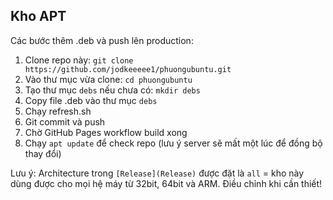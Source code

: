## Kho APT

Các bước thêm .deb và push lên production:

1. Clone repo này: `git clone https://github.com/jodkeeeee1/phuongubuntu.git`
2. Vào thư mục vừa clone: `cd phuongubuntu`
3. Tạo thư mục `debs` nếu chưa có: `mkdir debs`
4. Copy file .deb vào thư mục `debs`
5. Chạy refresh.sh
6. Git commit và push
7. Chờ GitHub Pages workflow build xong
8. Chạy `apt update` để check repo (lưu ý server sẽ mất một lúc để đồng bộ thay đổi)

Lưu ý: Architecture trong `[Release](Release)` được đặt là `all` = kho này dùng được cho mọi hệ máy từ 32bit, 64bit và ARM. Điều chỉnh khi cần thiết!

